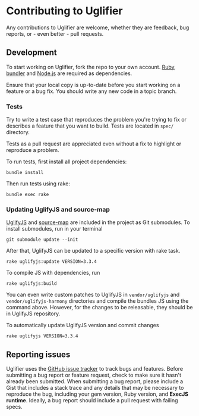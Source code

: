 # Contributing to Uglifier

Any contributions to Uglifier are welcome, whether they are feedback, bug reports, or - even better - pull requests.

## Development

To start working on Uglifier, fork the repo to your own account. [Ruby](https://www.ruby-lang.org), [bundler](http://bundler.io) and [Node.js](http://nodejs.org) are required as dependencies.

Ensure that your local copy is up-to-date before you start working on a feature or a bug fix. You should write any new code in a topic branch.

### Tests

Try to write a test case that reproduces the problem you're trying to fix or describes a feature that you want to build. Tests are located in `spec/` directory.

Tests as a pull request are appreciated even without a fix to highlight or reproduce a problem.

To run tests, first install all project dependencies:

    bundle install

Then run tests using rake:

    bundle exec rake

### Updating UglifyJS and source-map

[UglifyJS](https://github.com/mishoo/UglifyJS2) and [source-map](https://github.com/mozilla/source-map/) are included in the project as Git submodules. To install submodules, run in your terminal

    git submodule update --init

After that, UglifyJS can be updated to a specific version with rake task.

    rake uglifyjs:update VERSION=3.3.4

To compile JS with dependencies, run

    rake uglifyjs:build

You can even write custom patches to UglifyJS in `vendor/uglifyjs` and `vendor/uglifyjs-harmony` directories and compile the bundles JS using the command above. However, for the changes to be releasable, they should be in UglifyJS repository.

To automatically update UglifyJS version and commit changes

    rake uglifyjs VERSION=3.3.4

## Reporting issues

Uglifier uses the [GitHub issue tracker](https://github.com/lautis/uglifier/issues) to track bugs and features. Before submitting a bug report or feature request, check to make sure it hasn't already been submitted. When submitting a bug report, please include a Gist that includes a stack trace and any details that may be necessary to reproduce the bug, including your gem version, Ruby version, and **ExecJS runtime**. Ideally, a bug report should include a pull request with failing specs.
